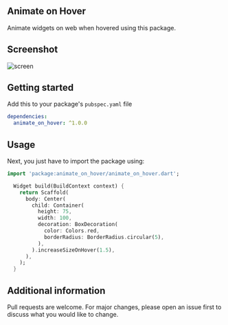 ## Animate on Hover

Animate widgets on web when hovered using this package.

## Screenshot

![screen](https://user-images.githubusercontent.com/75713903/233435577-38a0a6a3-fba2-4557-a02f-3de96b274d62.gif)


## Getting started

Add this to your package's `pubspec.yaml` file

```yaml
dependencies:
  animate_on_hover: ^1.0.0
```

## Usage

Next, you just have to import the package using:

```dart
import 'package:animate_on_hover/animate_on_hover.dart';
```

```dart
  Widget build(BuildContext context) {
    return Scaffold(
      body: Center(
        child: Container(
          height: 75,
          width: 100,
          decoration: BoxDecoration(
            color: Colors.red,
            borderRadius: BorderRadius.circular(5),
          ),
        ).increaseSizeOnHover(1.5),
      ),
    );
  }
```

## Additional information

Pull requests are welcome. For major changes, please open an issue first to discuss what you would like to change.
